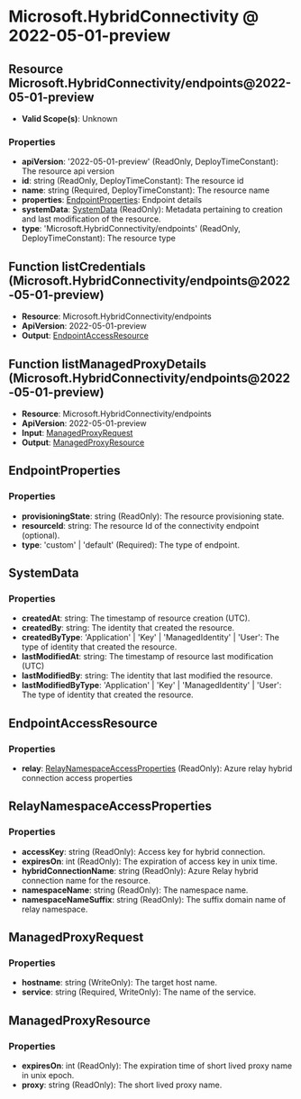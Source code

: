 # Microsoft.HybridConnectivity @ 2022-05-01-preview

## Resource Microsoft.HybridConnectivity/endpoints@2022-05-01-preview
* **Valid Scope(s)**: Unknown
### Properties
* **apiVersion**: '2022-05-01-preview' (ReadOnly, DeployTimeConstant): The resource api version
* **id**: string (ReadOnly, DeployTimeConstant): The resource id
* **name**: string (Required, DeployTimeConstant): The resource name
* **properties**: [EndpointProperties](#endpointproperties): Endpoint details
* **systemData**: [SystemData](#systemdata) (ReadOnly): Metadata pertaining to creation and last modification of the resource.
* **type**: 'Microsoft.HybridConnectivity/endpoints' (ReadOnly, DeployTimeConstant): The resource type

## Function listCredentials (Microsoft.HybridConnectivity/endpoints@2022-05-01-preview)
* **Resource**: Microsoft.HybridConnectivity/endpoints
* **ApiVersion**: 2022-05-01-preview
* **Output**: [EndpointAccessResource](#endpointaccessresource)

## Function listManagedProxyDetails (Microsoft.HybridConnectivity/endpoints@2022-05-01-preview)
* **Resource**: Microsoft.HybridConnectivity/endpoints
* **ApiVersion**: 2022-05-01-preview
* **Input**: [ManagedProxyRequest](#managedproxyrequest)
* **Output**: [ManagedProxyResource](#managedproxyresource)

## EndpointProperties
### Properties
* **provisioningState**: string (ReadOnly): The resource provisioning state.
* **resourceId**: string: The resource Id of the connectivity endpoint (optional).
* **type**: 'custom' | 'default' (Required): The type of endpoint.

## SystemData
### Properties
* **createdAt**: string: The timestamp of resource creation (UTC).
* **createdBy**: string: The identity that created the resource.
* **createdByType**: 'Application' | 'Key' | 'ManagedIdentity' | 'User': The type of identity that created the resource.
* **lastModifiedAt**: string: The timestamp of resource last modification (UTC)
* **lastModifiedBy**: string: The identity that last modified the resource.
* **lastModifiedByType**: 'Application' | 'Key' | 'ManagedIdentity' | 'User': The type of identity that created the resource.

## EndpointAccessResource
### Properties
* **relay**: [RelayNamespaceAccessProperties](#relaynamespaceaccessproperties) (ReadOnly): Azure relay hybrid connection access properties

## RelayNamespaceAccessProperties
### Properties
* **accessKey**: string (ReadOnly): Access key for hybrid connection.
* **expiresOn**: int (ReadOnly): The expiration of access key in unix time.
* **hybridConnectionName**: string (ReadOnly): Azure Relay hybrid connection name for the resource.
* **namespaceName**: string (ReadOnly): The namespace name.
* **namespaceNameSuffix**: string (ReadOnly): The suffix domain name of relay namespace.

## ManagedProxyRequest
### Properties
* **hostname**: string (WriteOnly): The target host name.
* **service**: string (Required, WriteOnly): The name of the service.

## ManagedProxyResource
### Properties
* **expiresOn**: int (ReadOnly): The expiration time of short lived proxy name in unix epoch.
* **proxy**: string (ReadOnly): The short lived proxy name.

